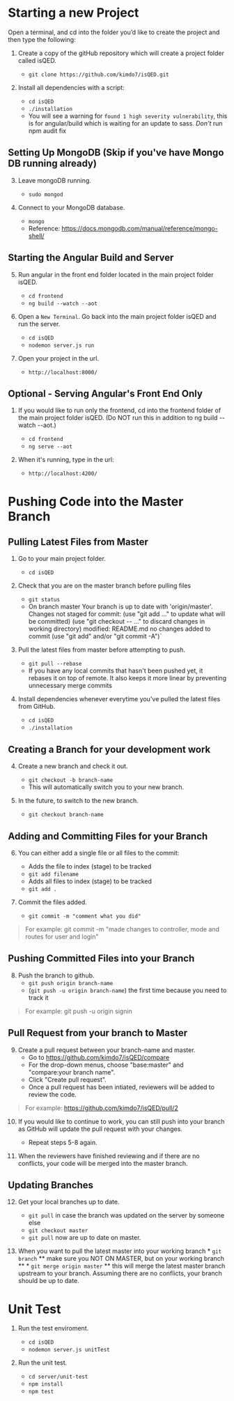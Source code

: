 # Starting a new Project

Open a terminal, and cd into the folder you’d like to create the project and then type the following:

1. Create a copy of the gitHub repository which will create a project folder called isQED.
	* `git clone https://github.com/kimdo7/isQED.git`

2. Install all dependencies with a script:
	* `cd isQED`
	* `./installation`
	* You will see a warning for  `found 1 high severity vulnerability`, this is for angular/build which is waiting for an update to sass. *Don't* run npm audit fix

## Setting Up MongoDB (Skip if you've have Mongo DB running already)

3. Leave mongoDB running.
	* `sudo mongod`
    
4. Connect to your MongoDB database.
	* `mongo`
	* Reference: https://docs.mongodb.com/manual/reference/mongo-shell/

## Starting the Angular Build and Server 

5. Run angular in the front end folder located in the main project folder isQED.
	* `cd frontend`
	* `ng build --watch --aot`
 
6. Open a `New Terminal`. Go back into the main project folder isQED and run the server.
	* `cd isQED`
	* `nodemon server.js run`
    
7. Open your project in the url.
	* `http://localhost:8000/`
    
## Optional - Serving Angular's Front End Only

1. If you would like to run only the frontend, cd into the frontend folder of the main project folder isQED.   (Do NOT run this in addition to ng build --watch --aot.)
	* `cd frontend`
	* `ng serve --aot`

2. When it's running, type in the url:
	* `http://localhost:4200/`

# Pushing Code into the Master Branch

## Pulling Latest Files from Master

1. Go to your main project folder.
	* `cd isQED`
	
2. Check that you are on the master branch before pulling files
	* `git status`
	* On branch master
	Your branch is up to date with 'origin/master'.
	Changes not staged for commit:
	(use "git add <file>..." to update what will be committed)
	(use "git checkout -- <file>..." to discard changes in working directory)
	modified: README.md
	no changes added to commit (use "git add" and/or "git commit -A")`

3. Pull the latest files from master before attempting to push.
	* `git pull --rebase` 
	* If you have any local commits that hasn't been pushed yet, it rebases it on top of remote. It also keeps it more linear by preventing unnecessary merge commits
	
4. Install dependencies whenever everytime you've pulled the latest files from GitHub.
	* `cd isQED`
	* `./installation`
	
## Creating a Branch for your development work
	
4. Create a new branch and check it out.
	* `git checkout -b branch-name` 
	* This will automatically switch you to your new branch.

5. In the future, to switch to the new branch.
	* `git checkout branch-name`
	
## Adding and Committing Files for your Branch

6. You can either add a single file or all files to the commit:
	* Adds the file <filename> to index (stage) to be tracked
	* `git add filename` 
	* Adds all files to index (stage) to be tracked
	* `git add .`

7. Commit the files added.
	* `git commit -m "comment what you did"`

> For example:
>   git commit -m "made changes to controller, mode and routes for user and login"

## Pushing Committed Files into your Branch

8. Push the branch to github.
	* `git push origin branch-name`
	* (`git push -u origin branch-name`) the first time because you need to track it

> For example:
>   git push -u origin signin

## Pull Request from your branch to Master

9. Create a pull request between your branch-name and master.
	* Go to https://github.com/kimdo7/isQED/compare
	* For the drop-down menus, choose "base:master" and "compare:your branch name".
	* Click "Create pull request".
	* Once a pull request has been intiated, reviewers will be added to review the code.
	
> For example:
>   https://github.com/kimdo7/isQED/pull/2

10. If you would like to continue to work, you can still push into your branch as GitHub will update the pull request with your changes.
	* Repeat steps 5-8 again.

11. When the reviewers have finished reviewing and if there are no conflicts, your code will be merged into the master branch.

## Updating Branches

12. Get your local branches up to date.
	* `git pull` in case the branch was updated on the server by someone else
	* `git checkout master` 
	* `git pull` now are up to date on master.

13.  When you want to pull the latest master into your working branch
	* `git branch`  ** make sure you NOT ON MASTER, but on your working branch **
	* `git merge origin master`  ** this will merge the latest master branch upstream to your branch.  Assuming there are no conflicts, your branch should be up to date. 

# Unit Test
1. Run the test enviroment.
	* `cd isQED`
	* `nodemon server.js unitTest`

2. Run the unit test.
	* `cd server/unit-test`
	* `npm install`
	* `npm test`
